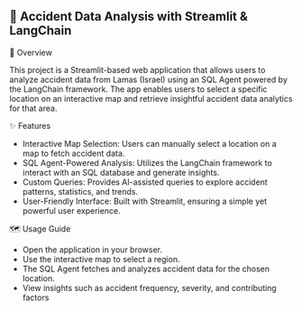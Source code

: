 🚦 Accident Data Analysis with Streamlit & LangChain
---
📌 Overview

This project is a Streamlit-based web application that allows users to analyze accident data from Lamas (Israel) using an SQL Agent powered by the LangChain framework. The app enables users to select a specific location on an interactive map and retrieve insightful accident data analytics for that area.

✨ Features
- Interactive Map Selection: Users can manually select a location on a map to fetch accident data.
- SQL Agent-Powered Analysis: Utilizes the LangChain framework to interact with an SQL database and generate insights.
- Custom Queries: Provides AI-assisted queries to explore accident patterns, statistics, and trends.
- User-Friendly Interface: Built with Streamlit, ensuring a simple yet powerful user experience.

🗺️ Usage Guide
- Open the application in your browser.
- Use the interactive map to select a region.
- The SQL Agent fetches and analyzes accident data for the chosen location.
- View insights such as accident frequency, severity, and contributing factors
